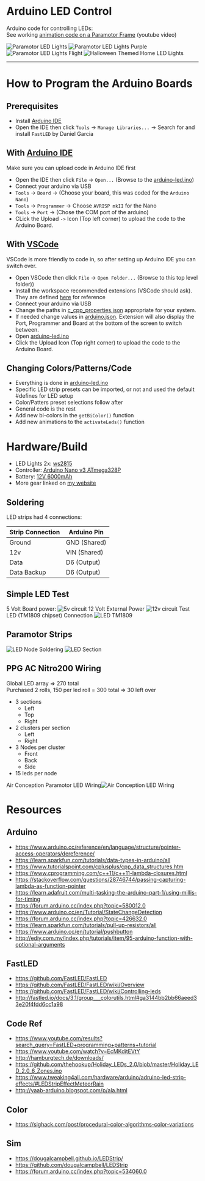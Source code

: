 # Arduino LED Control
Arduino code for controlling LEDs:  
See working [animation code on a Paramotor Frame](https://youtu.be/QCYgQ3sWGrA) (youtube video)

![Paramotor LED Lights](images/led-ac-demo-code.jpg)
![Paramotor LED Lights Purple](images/led-ac-demo-purple.jpg)
![Paramotor LED Lights Flight](images/led-ac-demo-flight.jpg)
![Halloween Themed Home LED Lights](images/test-led-pumpkin-colors.jpg)

---------------------------------------
# How to Program the Arduino Boards
## Prerequisites
* Install [Arduino IDE](https://www.arduino.cc/en/software)
* Open the IDE then click `Tools` -> `Manage Libraries...` -> Search for and install `FastLED` by Daniel Garcia

## With [Arduino IDE](https://www.arduino.cc/en/software)
Make sure you can upload code in Arduino IDE first
* Open the IDE then click `File` -> `Open...` (Browse to the [arduino-led.ino](./arduino-led.ino))
* Connect your arduino via USB
* `Tools` -> `Board` -> (Choose your board, this was coded for the `Arduino Nano`)
* `Tools` -> `Programmer` -> Choose `AVRISP mkII` for the Nano
* `Tools` -> `Port` -> (Chose the COM port of the arduino)
* CLick the Upload `->` Icon (Top left corner) to upload the code to the Arduino Board.

## With [VSCode](https://code.visualstudio.com/)
VSCode is more friendly to code in, so after setting up Arduino IDE you can switch over.
* Open VSCode then click `File` -> `Open Folder...` (Browse to this top level folder))
* Install the workspace recommended extensions (VSCode should ask). They are defined [here](./.vscode/extensions.json) for reference
* Connect your arduino via USB
* Change the paths in [c_cpp_properties.json](./.vscode/c_cpp_properties.json) appropriate for your system.
* If needed change values in [arduino.json](./.vscode/arduino.json). Extension will also display the Port, Programmer and Board at the bottom of the screen to switch between.
* Open [arduino-led.ino](./arduino-led.ino)
* Click the Upload Icon (Top right corner) to upload the code to the Arduino Board.

## Changing Colors/Patterns/Code
* Everything is done in [arduino-led.ino](./arduino-led/arduino-led.ino)
* Specific LED strip presets can be imported, or not and used the default #defines for LED setup
* Color/Patters preset selections follow after
* General code is the rest
* Add new bi-colors in the `getBiColor()` function
* Add new animations to the `activateLeds()` function

# Hardware/Build
* LED Lights 2x: [ws2815](https://www.amazon.com/gp/product/B07SFTK99V/)
* Controller: [Arduino Nano v3 ATmega328P](https://www.amazon.com/gp/product/B0713XK923/)
* Battery: [12V 6000mAh](https://www.amazon.com/dp/B00ME3ZH7C/)
* More gear linked on [my website](https://deniszholob.com/ppg)

## Soldering
LED strips had 4 connections:

| Strip Connection | Arduino Pin |
| ---------------- | ----------- |
| Ground | GND (Shared) |
| 12v | VIN (Shared) |
| Data | D6 (Output) |
| Data Backup | D6 (Output) |

## Simple LED Test
5 Volt Board power: ![5v circuit](images/arduino-led-circuit-5v.jpg)
12 Volt External Power ![12v circuit](images/arduino-led-circuit-12v.jpg)
Test LED (TM1809 chipset) Connection ![LED TM1809](images/test-led-12v.jpg)

## Paramotor Strips
![LED Node Soldering](images/led-node-solder.jpg)
![LED Section](images/led-section.jpg)

## PPG AC Nitro200 Wiring
Global LED array => 270 total  
Purchased 2 rolls, 150 per led roll = 300 total => 30 left over

* 3 sections
  * Left
  * Top
  * Right
* 2 clusters per section
  * Left
  * Right
* 3 Nodes per cluster
  * Front
  * Back
  * Side
* 15 leds per node

Air Conception Paramotor LED Wiring![Air Conception LED Wiring](images/led-ac-wiring.jpg)



# Resources
## Arduino
* https://www.arduino.cc/reference/en/language/structure/pointer-access-operators/dereference/
* https://learn.sparkfun.com/tutorials/data-types-in-arduino/all
* https://www.tutorialspoint.com/cplusplus/cpp_data_structures.htm
* https://www.cprogramming.com/c++11/c++11-lambda-closures.html
* https://stackoverflow.com/questions/28746744/passing-capturing-lambda-as-function-pointer
* https://learn.adafruit.com/multi-tasking-the-arduino-part-1/using-millis-for-timing
* https://forum.arduino.cc/index.php?topic=580012.0
* https://www.arduino.cc/en/Tutorial/StateChangeDetection
* https://forum.arduino.cc/index.php?topic=426632.0
* https://learn.sparkfun.com/tutorials/pull-up-resistors/all
* https://www.arduino.cc/en/tutorial/pushbutton
* http://ediy.com.my/index.php/tutorials/item/95-arduino-function-with-optional-arguments

## FastLED
* https://github.com/FastLED/FastLED
* https://github.com/FastLED/FastLED/wiki/Overview
* https://github.com/FastLED/FastLED/wiki/Controlling-leds
* http://fastled.io/docs/3.1/group___colorutils.html#ga3144bb2bb66aeed33e20f4fdd6cc1a98

## Code Ref
* https://www.youtube.com/results?search_query=FastLED+programming+patterns+tutorial
* https://www.youtube.com/watch?v=EcMKditEVtY
* http://hamburgtech.de/downloads/
* https://github.com/thehookup/Holiday_LEDs_2.0/blob/master/Holiday_LED_2.0_6_Zones.ino
* https://www.tweaking4all.com/hardware/arduino/adruino-led-strip-effects/#LEDStripEffectMeteorRain
* http://yaab-arduino.blogspot.com/p/ala.html

## Color
* https://sighack.com/post/procedural-color-algorithms-color-variations

## Sim
* https://dougalcampbell.github.io/LEDStrip/
* https://github.com/dougalcampbell/LEDStrip
* https://forum.arduino.cc/index.php?topic=534060.0
